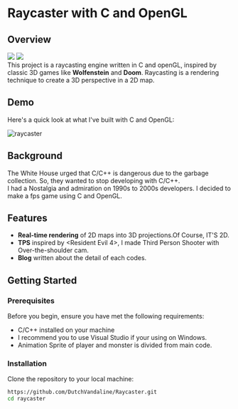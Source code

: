 # Raycaster with C and OpenGL

## Overview
<img src="https://img.shields.io/badge/C-A8B9CC?style=for-the-badge&logo=C&logoColor=white"> <img src="https://img.shields.io/badge/OpenGL-5586A4?style=for-the-badge&logo=OpenGL&logoColor=white"><br/>
This project is a raycasting engine written in C and openGL, inspired by classic 3D games like **Wolfenstein** and **Doom**. Raycasting is a rendering technique to create a 3D perspective in a 2D map.

## Demo

Here's a quick look at what I've built with C and OpenGL:

![raycaster](https://github.com/DutchVandaline/Raycaster/assets/142364450/03da6277-9bc5-4671-958f-54e3005ed1ae)

## Background
The White House urged that C/C++ is dangerous due to the garbage collection. So, they wanted to stop developing with C/C++.<br/>I had a Nostalgia and admiration on 1990s to 2000s developers. I decided to make a fps game using C and OpenGL.

## Features

- **Real-time rendering** of 2D maps into 3D projections.Of Course, IT'S 2D.
- **TPS** inspired by <Resident Evil 4>, I made Third Person Shooter with Over-the-shoulder cam.
- **Blog** written about the detail of each codes.

## Getting Started

### Prerequisites

Before you begin, ensure you have met the following requirements:

- C/C++ installed on your machine
- I recommend you to use Visual Studio if your using on Windows.
- Animation Sprite of player and monster is divided from main code.

### Installation

Clone the repository to your local machine:

```bash
https://github.com/DutchVandaline/Raycaster.git
cd raycaster






